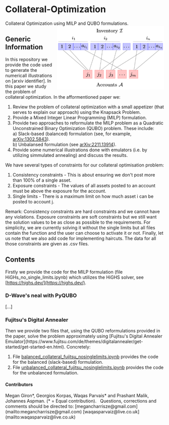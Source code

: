 # Collateral-Optimization
Collateral Optimization using MILP and QUBO formulations. 
<img src="bipartite.png" alt="" width="340" height="200" align="right" style="margin-left: 10px; margin-bottom: 10px;">

<h2>Generic Information</h2>

In this repository we provide the code used to generate the numericall illustrations on [arxiv identifier]. In this paper we study the problem of collateral optimization. In the afformentioned paper we:
1. Review the problem of collateral optimization with a small appetizer (that serves to explain our approach) using the Knapsack Problem.
2. Provide a Mixed Integer Linear Programming (MILP) formulation. 
3. Provide two approaches to reformulate the MILP problem as a Quadratic Unconstrained Binary Optimization (QUBO) problem. These include:   
  a) Slack-based (balanced) formulation (see, for example, [arXiv:1302.5843](https://arxiv.org/abs/1302.5843)).  
  b) Unbalansed formulation (see [arXiv:2211.13914](https://arxiv.org/abs/1302.5843)).
4. Provide some numerical illustrations done with emulators (i.e. by utilizing simmulated annealing) and discuss the results.

We have several types of constraints for our collateral optimisation problem: 
1. Consistency constraints - This is about ensuring we don't post more than 100% of a single asset. 
2. Exposure constraints - The values of all assets posted to an account must be above the exposure for the account. 
3. Single limits - There is a maximum limit on how much asset i can be posted to account j. 

Remark: Consistency constraints are hard constraints and we cannot have any violations. Exposure constraints are soft constraints but we still want the solution values to be as close as possible to the requirements. For simplicity, we are currently solving it without the single limits but all files contain the function and the user can choose to activate it or not. Finally, let us note that we also add code for implementing haircuts. The data for all those constraints are given as .csv files.


<h2>Contents</h2>

Firstly we provide the code for the MILP formulation (file HiGHs_no_single_limits.ipynb) which utilizes the HiGHS solver, see [https://highs.dev/](https://highs.dev/).

<h3>D-Wave's neal with PyQUBO</h3>
[...]

<h3>Fujitsu's Digital Annealer</h3>
Then we provide two files that, using the QUBO reformulations provided in the paper, solve the problem approximately using [Fujitsu's Digital Annealer Emulator](https://www.fujitsu.com/de/themes/digitalannealer/get-started/get-started-en.html). Concretely: 

1. File [balanced_collateral_fujitsu_nosinglelimits.ipynb](./balanced_collateral_fujitsu_nosinglelimits.ipynb) provides the code for the balanced (slack-based) formulation.  
2. File [unbalanced_collateral_fujitsu_nosinglelimits.ipynb](./unbalanced_collateral_fujitsu_nosinglelimits.ipynb) provides the code for the unbalanced formulation.  


<h4>Contributors</h4>
Megan Giron*, Georgios Korpas, Waqas Parvais* and Prashant Malik, Johannes Aspman.
(* = Equal contribution). 
&nbsp;
Questions, corrections and comments should be directed to:  
[megancharrisze@gmail.com](mailto:megancharrisze@gmail.com) 
[waqasparvaiz@live.co.uk](mailto:waqasparvaiz@live.co.uk) 

